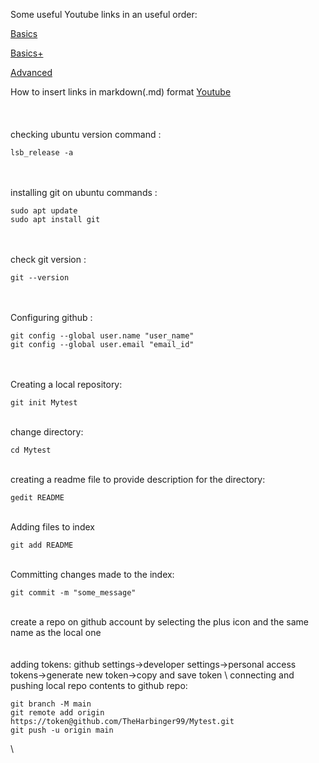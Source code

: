 Some useful Youtube links in an useful order:

[Basics](https://www.youtube.com/watch?v=SWYqp7iY_Tc)

[Basics+](https://www.youtube.com/watch?v=RGOj5yH7evk)

[Advanced](https://www.youtube.com/watch?v=0SJCYPsef54)

How to insert links in markdown(.md) format [Youtube](https://www.youtube.com/watch?v=0aJCGOxeHVk)
\
\
\
\
checking ubuntu version command : 
```
lsb_release -a
```
\
\
installing git on ubuntu commands : 
```
sudo apt update
sudo apt install git
```
\
\
check git version : 
```
git --version
```
\
\
Configuring github :
```
git config --global user.name "user_name"
git config --global user.email "email_id"
```
\
\
Creating a local repository:
```
git init Mytest
```
\
change directory:
```
cd Mytest
```
\
creating a readme file to provide description for the directory:
```
gedit README
```
\
Adding files to index
```
git add README
```
\
Committing changes made to the index:
```
git commit -m "some_message"
```
\
create a repo on github account by selecting the plus icon and the same name as the local one
\
\
\
adding tokens:
github settings->developer settings->personal access tokens->generate new token->copy and save token
\\
connecting and pushing local repo contents to github repo:
```
git branch -M main
git remote add origin https://token@github.com/TheHarbinger99/Mytest.git
git push -u origin main
```
\
